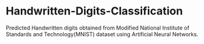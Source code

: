 # Handwritten-Digits-Classification
Predicted Handwritten digits obtained from Modified National Institute of Standards and Technology(MNIST) dataset using Artificial Neural Networks.
